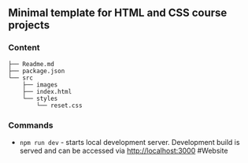 ## Minimal template for HTML and CSS course projects

### Content

```
├── Readme.md
├── package.json
└── src
    ├── images
    ├── index.html
    └── styles
        └── reset.css
```

### Commands

- `npm run dev` - starts local development server. Development build is served and can be accessed via [http://localhost:3000](http://localhost:3000)
#Website

